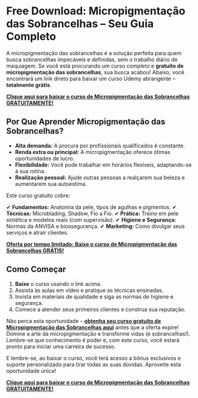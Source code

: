 # Free Download: Micropigmentação das Sobrancelhas – Seu Guia Completo

A micropigmentação das sobrancelhas é a solução perfeita para quem busca sobrancelhas impecáveis e definidas, sem o trabalho diário de maquiagem. Se você está procurando um curso completo e **gratuito de micropigmentação das sobrancelhas**, sua busca acabou! Abaixo, você encontrará um link direto para baixar um curso Udemy abrangente – **totalmente grátis**.

[**Clique aqui para baixar o curso de Micropigmentação das Sobrancelhas GRATUITAMENTE!**](https://udemywork.com/micropigmentacao-das-sobrancelhas)

## Por Que Aprender Micropigmentação das Sobrancelhas?

- **Alta demanda:** A procura por profissionais qualificados é constante.
- **Renda extra ou principal:** A micropigmentação oferece ótimas oportunidades de lucro.
- **Flexibilidade:** Você pode trabalhar em horários flexíveis, adaptando-se à sua rotina.
- **Realização pessoal:** Ajude outras pessoas a realçarem sua beleza e aumentarem sua autoestima.

Este curso gratuito cobre:

✔ **Fundamentos:** Anatomia da pele, tipos de agulhas e pigmentos.
✔ **Técnicas:** Microblading, Shadow, Fio a Fio.
✔ **Prática:** Treino em pele sintética e modelos reais (com supervisão).
✔ **Higiene e Segurança:** Normas da ANVISA e biossegurança.
✔ **Marketing:** Como divulgar seus serviços e atrair clientes.

[**Oferta por tempo limitado: Baixe o curso de Micropigmentação das Sobrancelhas GRÁTIS!**](https://udemywork.com/micropigmentacao-das-sobrancelhas)

## Como Começar

1. **Baixe** o curso usando o link acima.
2. Assista às aulas em vídeo e pratique as técnicas ensinadas.
3. Invista em materiais de qualidade e siga as normas de higiene e segurança.
4. Comece a atender seus primeiros clientes e construa sua reputação.

Não perca esta oportunidade – **[obtenha seu curso gratuito de Micropigmentação das Sobrancelhas aqui](https://udemywork.com/micropigmentacao-das-sobrancelhas)** antes que a oferta expire! Domine a arte da micropigmentação e transforme vidas (e sobrancelhas!). Lembre-se que conhecimento é poder e, com este curso, você estará pronto para iniciar uma carreira de sucesso.

E lembre-se, ao baixar o curso, você terá acesso a bônus exclusivos e suporte personalizado para tirar todas as suas dúvidas. Aproveite esta oportunidade única!

[**Clique aqui para baixar o curso de Micropigmentação das Sobrancelhas GRATUITAMENTE!**](https://udemywork.com/micropigmentacao-das-sobrancelhas)
